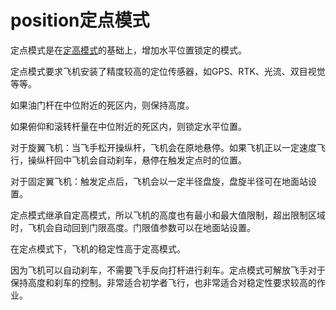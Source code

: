 # position定点模式

定点模式是在[定高模式](altitude.md)的基础上，增加水平位置锁定的模式。

定点模式要求飞机安装了精度较高的定位传感器，如GPS、RTK、光流、双目视觉等等。

如果油门杆在中位附近的死区内，则保持高度。

如果俯仰和滚转杆量在中位附近的死区内，则锁定水平位置。

对于旋翼飞机：当飞手松开操纵杆，飞机会在原地悬停。如果飞机正以一定速度飞行，操纵杆回中飞机会自动刹车，悬停在触发定点时的位置。

对于固定翼飞机：触发定点后，飞机会以一定半径盘旋，盘旋半径可在地面站设置。

定点模式继承自定高模式，所以飞机的高度也有最小和最大值限制，超出限制区域时，飞机会自动回到门限高度。门限值参数可以在地面站设置。

在定点模式下，飞机的稳定性高于定高模式。

因为飞机可以自动刹车，不需要飞手反向打杆进行刹车。定点模式可解放飞手对于保持高度和刹车的控制。非常适合初学者飞行，也非常适合对稳定性要求较高的作业。






